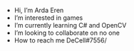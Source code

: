 - Hi, I’m Arda Eren
- I’m interested in games
- I’m currently learning C# and OpenCV
- I’m looking to collaborate on no one
- How to reach me DeCell#7556/

<!---
DeCEll-1/DeCEll-1 is a ✨ special ✨ repository because its `README.md` (this file) appears on your GitHub profile.
You can click the Preview link to take a look at your changes.
--->
